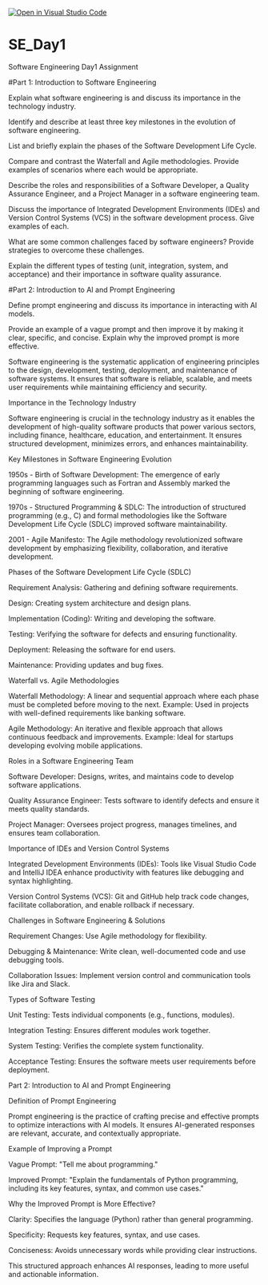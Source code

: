 [![Open in Visual Studio Code](https://classroom.github.com/assets/open-in-vscode-2e0aaae1b6195c2367325f4f02e2d04e9abb55f0b24a779b69b11b9e10269abc.svg)](https://classroom.github.com/online_ide?assignment_repo_id=18473214&assignment_repo_type=AssignmentRepo)
# SE_Day1
Software Engineering Day1 Assignment

#Part 1: Introduction to Software Engineering

Explain what software engineering is and discuss its importance in the technology industry.


Identify and describe at least three key milestones in the evolution of software engineering.


List and briefly explain the phases of the Software Development Life Cycle.


Compare and contrast the Waterfall and Agile methodologies. Provide examples of scenarios where each would be appropriate.


Describe the roles and responsibilities of a Software Developer, a Quality Assurance Engineer, and a Project Manager in a software engineering team.


Discuss the importance of Integrated Development Environments (IDEs) and Version Control Systems (VCS) in the software development process. Give examples of each.


What are some common challenges faced by software engineers? Provide strategies to overcome these challenges.


Explain the different types of testing (unit, integration, system, and acceptance) and their importance in software quality assurance.


#Part 2: Introduction to AI and Prompt Engineering


Define prompt engineering and discuss its importance in interacting with AI models.


Provide an example of a vague prompt and then improve it by making it clear, specific, and concise. Explain why the improved prompt is more effective.

Software engineering is the systematic application of engineering principles to the design, development, testing, deployment, and maintenance of software systems. It ensures that software is reliable, scalable, and meets user requirements while maintaining efficiency and security.

Importance in the Technology Industry

Software engineering is crucial in the technology industry as it enables the development of high-quality software products that power various sectors, including finance, healthcare, education, and entertainment. It ensures structured development, minimizes errors, and enhances maintainability.

Key Milestones in Software Engineering Evolution

1950s - Birth of Software Development: The emergence of early programming languages such as Fortran and Assembly marked the beginning of software engineering.

1970s - Structured Programming & SDLC: The introduction of structured programming (e.g., C) and formal methodologies like the Software Development Life Cycle (SDLC) improved software maintainability.

2001 - Agile Manifesto: The Agile methodology revolutionized software development by emphasizing flexibility, collaboration, and iterative development.

Phases of the Software Development Life Cycle (SDLC)

Requirement Analysis: Gathering and defining software requirements.

Design: Creating system architecture and design plans.

Implementation (Coding): Writing and developing the software.

Testing: Verifying the software for defects and ensuring functionality.

Deployment: Releasing the software for end users.

Maintenance: Providing updates and bug fixes.

Waterfall vs. Agile Methodologies

Waterfall Methodology: A linear and sequential approach where each phase must be completed before moving to the next. Example: Used in projects with well-defined requirements like banking software.

Agile Methodology: An iterative and flexible approach that allows continuous feedback and improvements. Example: Ideal for startups developing evolving mobile applications.

Roles in a Software Engineering Team

Software Developer: Designs, writes, and maintains code to develop software applications.

Quality Assurance Engineer: Tests software to identify defects and ensure it meets quality standards.

Project Manager: Oversees project progress, manages timelines, and ensures team collaboration.

Importance of IDEs and Version Control Systems

Integrated Development Environments (IDEs): Tools like Visual Studio Code and IntelliJ IDEA enhance productivity with features like debugging and syntax highlighting.

Version Control Systems (VCS): Git and GitHub help track code changes, facilitate collaboration, and enable rollback if necessary.

Challenges in Software Engineering & Solutions

Requirement Changes: Use Agile methodology for flexibility.

Debugging & Maintenance: Write clean, well-documented code and use debugging tools.

Collaboration Issues: Implement version control and communication tools like Jira and Slack.

Types of Software Testing

Unit Testing: Tests individual components (e.g., functions, modules).

Integration Testing: Ensures different modules work together.

System Testing: Verifies the complete system functionality.

Acceptance Testing: Ensures the software meets user requirements before deployment.

Part 2: Introduction to AI and Prompt Engineering

Definition of Prompt Engineering

Prompt engineering is the practice of crafting precise and effective prompts to optimize interactions with AI models. It ensures AI-generated responses are relevant, accurate, and contextually appropriate.

Example of Improving a Prompt

Vague Prompt: "Tell me about programming."

Improved Prompt: "Explain the fundamentals of Python programming, including its key features, syntax, and common use cases."

Why the Improved Prompt is More Effective?

Clarity: Specifies the language (Python) rather than general programming.

Specificity: Requests key features, syntax, and use cases.

Conciseness: Avoids unnecessary words while providing clear instructions.

This structured approach enhances AI responses, leading to more useful and actionable information.